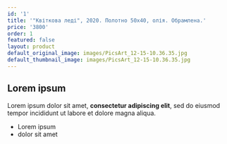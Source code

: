 ```yaml
---
id: '1'
title: '"Квіткова леді", 2020. Полотно 50х40, олія. Обрамлена.'
price: '3800'
order: 1
featured: false
layout: product
default_original_image: images/PicsArt_12-15-10.36.35.jpg
default_thumbnail_image: images/PicsArt_12-15-10.36.35.jpg
---
```

## Lorem ipsum

Lorem ipsum dolor sit amet, **consectetur adipiscing elit**, sed do eiusmod tempor incididunt ut labore et dolore magna aliqua.

- Lorem ipsum
- dolor sit amet